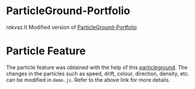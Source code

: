 # ParticleGround-Portfolio

rokvaz.lt
Modified version of [ParticleGround-Portfolio](https://github.com/itsron143/ParticleGround-Portfolio)

# Particle Feature

The particle feature was obtained with the help of this [particleground](https://github.com/jnicol/particleground). The changes in the particles such as speed, drift, colour, direction, density, etc. can be modified in `demo.js`. Refer to the above link for more details.
